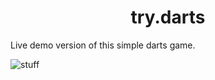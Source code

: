 <h1 align="center">
  try.darts
</h1>

Live demo version of this simple darts game. <br />

![stuff](<img src="https://raw.githubusercontent.com/kingscott/trydarts/gh-pages/screeny.png" align="center" />)
